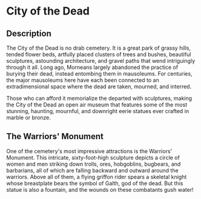 # City of the Dead
## Description

The City of the Dead is no drab cemetery. It is a great park of grassy hills, tended flower beds, artfully placed clusters of trees and bushes, beautiful sculptures, astounding architecture, and gravel paths that wend intriguingly through it all. Long ago, Morneans largely abandoned the practice of burying their dead, instead entombing them in mausoleums. For centuries, the major mausoleums here have each been connected to an extradimensional space where the dead are taken, mourned, and interred.

Those who can afford it memorialize the departed with sculptures, making the City of the Dead an open air museum that features some of the most stunning, haunting, mournful, and downright eerie statues ever crafted in marble or bronze.



## The Warriors' Monument

One of the cemetery's most impressive attractions is the Warriors' Monument. This intricate, sixty-foot-high sculpture depicts a circle of women and men striking down trolls, ores, hobgoblins, bugbears, and barbarians, all of which are falling backward and outward around the warriors. Above all of them, a flying griffon rider spears a skeletal knight whose breastplate bears the symbol of Galth, god of the dead. But this statue is also a fountain, and the wounds on these combatants gush water!